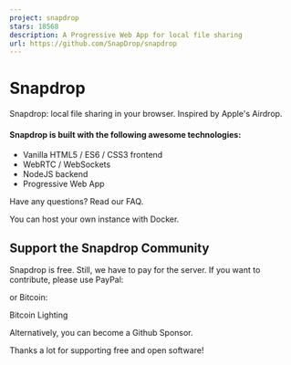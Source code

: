 ```yaml
---
project: snapdrop
stars: 18568
description: A Progressive Web App for local file sharing 
url: https://github.com/SnapDrop/snapdrop
---
```


Snapdrop
========

Snapdrop: local file sharing in your browser. Inspired by Apple's Airdrop.

#### Snapdrop is built with the following awesome technologies:

-   Vanilla HTML5 / ES6 / CSS3 frontend
-   WebRTC / WebSockets
-   NodeJS backend
-   Progressive Web App

Have any questions? Read our FAQ.

You can host your own instance with Docker.

Support the Snapdrop Community
------------------------------

Snapdrop is free. Still, we have to pay for the server. If you want to contribute, please use PayPal:

or Bitcoin:

Bitcoin Lighting

Alternatively, you can become a Github Sponsor.

Thanks a lot for supporting free and open software!
